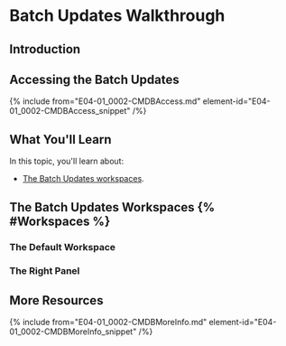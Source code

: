 # Batch Updates Walkthrough

## Introduction

## Accessing the Batch Updates

{% include from="E04-01_0002-CMDBAccess.md" element-id="E04-01_0002-CMDBAccess_snippet" /%}

## What You'll Learn

In this topic, you'll learn about:

* [The Batch Updates workspaces](#Workspaces).

## The Batch Updates Workspaces {% #Workspaces %}


### The Default Workspace


### The Right Panel


## More Resources

{% include from="E04-01_0002-CMDBMoreInfo.md" element-id="E04-01_0002-CMDBMoreInfo_snippet" /%}
